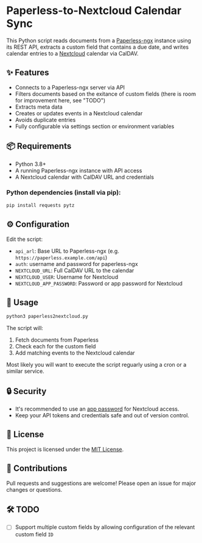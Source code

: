 # Paperless-to-Nextcloud Calendar Sync

This Python script reads documents from a [Paperless-ngx](https://github.com/paperless-ngx/paperless-ngx) instance using its REST API, extracts a custom field that contains a due date, and writes calendar entries to a [Nextcloud](https://nextcloud.com/) calendar via CalDAV.

## ✨ Features

- Connects to a Paperless-ngx server via API
- Filters documents based on the exitance of custom fields (there is room for improvement here, see "TODO")
- Extracts meta data 
- Creates or updates events in a Nextcloud calendar
- Avoids duplicate entries
- Fully configurable via settings section or environment variables

## 📦 Requirements

- Python 3.8+
- A running Paperless-ngx instance with API access
- A Nextcloud calendar with CalDAV URL and credentials

### Python dependencies (install via pip):

```bash
pip install requests pytz
```

## ⚙️ Configuration

Edit the script:

- `api_arl`: Base URL to Paperless-ngx (e.g. `https://paperless.example.com/api`)
- `auth`: username and password for paperless-ngx
- `NEXTCLOUD_URL`: Full CalDAV URL to the calendar
- `NEXTCLOUD_USER`: Username for Nextcloud
- `NEXTCLOUD_APP_PASSWORD`: Password or app password for Nextcloud


## 🚀 Usage

```bash
python3 paperless2nextcloud.py
```

The script will:
1. Fetch documents from Paperless
2. Check each for the custom field
3. Add matching events to the Nextcloud calendar

Most likely you will want to execute the script reguarly using a cron or a similar service.

## 🔒 Security

- It's recommended to use an [app password](https://docs.nextcloud.com/server/latest/user_manual/en/security/app_passwords.html) for Nextcloud access.
- Keep your API tokens and credentials safe and out of version control.

## 📄 License

This project is licensed under the [MIT License](LICENSE).

## 🙌 Contributions

Pull requests and suggestions are welcome! Please open an issue for major changes or questions.

## 🛠️ TODO

- [ ] Support multiple custom fields by allowing configuration of the relevant custom field `ID`
